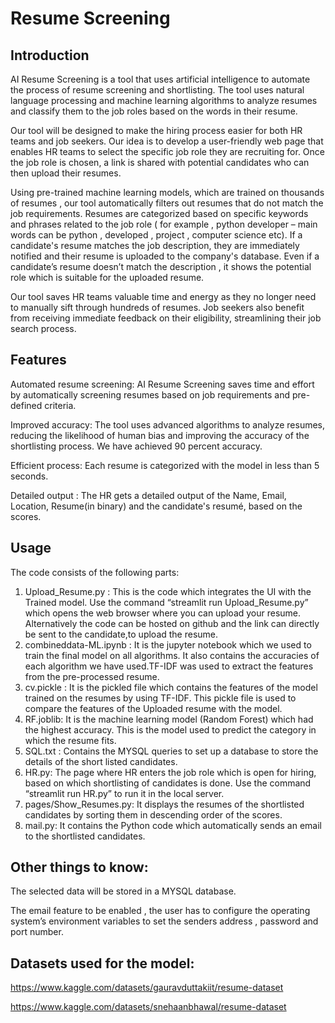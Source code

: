 # Resume Screening

## Introduction
AI Resume Screening is a tool that uses artificial intelligence to automate the process of resume screening and shortlisting. The tool uses natural language processing and machine learning algorithms to analyze resumes and classify them to the job roles based on the words in their resume.

Our tool will be designed to make the hiring process easier for both HR teams and job seekers. Our idea is to develop a user-friendly web page that enables HR teams to select the specific job role they are recruiting for. Once the job role is chosen, a link is shared with potential candidates who can then upload their resumes.

Using pre-trained machine learning models, which are trained on thousands of resumes , our tool automatically filters out resumes that do not match the job requirements. Resumes are categorized based on specific keywords and phrases related to the job role ( for example , python developer – main words can be python , developed , project , computer science etc). If a candidate's resume matches the job description, they are immediately notified and their resume is uploaded to the company's database. Even if a candidate’s resume doesn’t match the description , it shows the potential role which is suitable for the uploaded resume.

Our tool saves HR teams valuable time and energy as they no longer need to manually sift through hundreds of resumes. Job seekers also benefit from receiving immediate feedback on their eligibility, streamlining their job search process.

## Features
Automated resume screening: AI Resume Screening saves time and effort by automatically screening resumes based on job requirements and pre-defined criteria.

Improved accuracy: The tool uses advanced algorithms to analyze resumes, reducing the likelihood of human bias and improving the accuracy of the shortlisting process. We have achieved 90 percent accuracy.

Efficient process: Each resume is categorized with the model in less than 5 seconds.

Detailed output : The HR gets a detailed output of the Name, Email, Location, Resume(in binary) and the candidate's resumé, based on the scores.

## Usage
The code consists of the following parts:
1. Upload_Resume.py : This is the code which integrates the UI with the Trained model. Use the command “streamlit run Upload_Resume.py” which opens the web browser where you can upload your resume. Alternatively the code can be hosted on github and the link can directly be sent to the candidate,to upload the resume.
2. combineddata-ML.ipynb : It is the jupyter notebook which we used to train the final model on all algorithms. It also contains the accuracies of each algorithm we have used.TF-IDF was used to extract the features from the pre-processed resume.
3. cv.pickle : It is the pickled file which contains the features of the model trained on the resumes by using TF-IDF. This pickle file is used to compare the features of the Uploaded resume with the model.
4. RF.joblib: It is the machine learning model (Random Forest) which had the highest accuracy. This is the model used to  predict the category in which the resume fits.
5. SQL.txt : Contains the MYSQL  queries to set up a database to store the details of the short listed candidates.
6. HR.py: The page where HR enters the job role which is open for hiring, based on which shortlisting of candidates is done.  Use the command “streamlit run HR.py” to run it in the local server.
7. pages/Show_Resumes.py: It displays the resumes of the shortlisted candidates by sorting them in descending order of the scores.
8. mail.py: It contains the Python code which automatically sends an email to the shortlisted candidates.

## Other things to know:
The selected data will be stored in a MYSQL database.

The email feature to be enabled , the user has to configure the operating system’s environment variables to set the senders address , password and port number.

## Datasets used for the model: 
https://www.kaggle.com/datasets/gauravduttakiit/resume-dataset

https://www.kaggle.com/datasets/snehaanbhawal/resume-dataset
